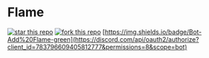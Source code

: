 # Flame

[![star this repo](https://githubbadges.com/star.svg?user=goldentg&repo=Flame&style=default)](https://github.com/goldentg/Flame)
[![fork this repo](https://githubbadges.com/fork.svg?user=goldentg&repo=Flame&style=default)](https://github.com/goldentg/Flame/fork)
[https://img.shields.io/badge/Bot-Add%20Flame-green](https://discord.com/api/oauth2/authorize?client_id=783796609405812777&permissions=8&scope=bot)

